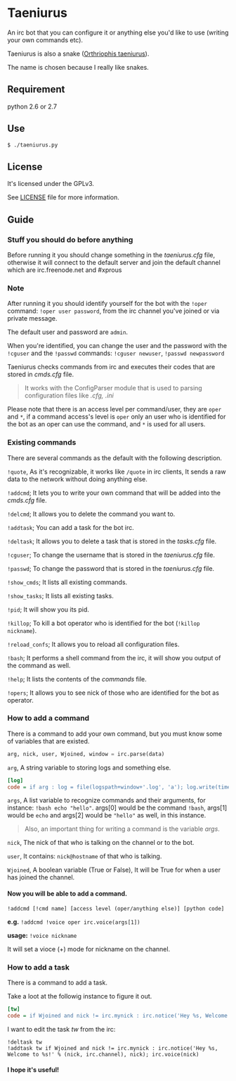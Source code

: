 # Taeniurus

An irc bot that you can configure it or anything else you'd like to use (writing your own commands etc).

Taeniurus is also a snake ([Orthriophis taeniurus](http://en.wikipedia.org/wiki/Orthriophis_taeniurus)).

The name is chosen because I really like snakes.


## Requirement

python 2.6 or 2.7


## Use

```bash
$ ./taeniurus.py
```

## License

It's licensed under the GPLv3.

See [LICENSE](Taeniurus/tree/master/LICENSE) file for more information.


## Guide

### Stuff you should do before anything

Before running it you should change something in the _taeniurus.cfg_ file, otherwise it will connect to the default server and join the default channel which are irc.freenode.net and #xprous


### Note

After running it you should identify yourself for the bot with the `!oper` command: `!oper user password`,
from the irc channel you've joined or via private message.

The default user and password are `admin`.

When you're identified, you can change the user and the password with the `!cguser` and the `!passwd` commands:
`!cguser newuser`, `!passwd newpassword`

Taeniurus checks commands from irc and executes their codes that are stored in _cmds.cfg_ file.

> It works with the ConfigParser module that is used to parsing configuration files like _.cfg, .ini_

Please note that there is an access level per command/user, they are `oper` and `*`, if a command access's level is `oper` only an user who is identified for the bot as an oper can use the command, and `*` is used for all users.



### Existing commands

There are several commands as the default with the following description.

`!quote`, As it's recognizable, it works like `/quote` in irc clients, It sends a raw data to the network without doing anything else.

`!addcmd`; It lets you to write your own command that will be added into the _cmds.cfg_ file.

`!delcmd`; It allows you to delete the command you want to.

`!addtask`; You can add a task for the bot irc.

`!deltask`; It allows you to delete a task that is stored in the _tasks.cfg_ file.

`!cguser`; To change the username that is stored in the _taeniurus.cfg_ file.

`!passwd`; To change the password that is stored in the _taeniurus.cfg_ file.

`!show_cmds`; It lists all existing commands.

`!show_tasks`; It lists all existing tasks.

`!pid`; It will show you its pid.

`!killop`; To kill a bot operator who is identified for the bot (`!killop nickname`).

`!reload_confs`; It allows you to reload all configuration files.

`!bash`; It performs a shell command from the irc, it will show you output of the command as well.

`!help`; It lists the contents of the _commands_ file.

`!opers`; It allows you to see nick of those who are identified for the bot as operator.



### How to add a command

There is a command to add your own command, but you must know some of variables that are existed.

```python
arg, nick, user, Wjoined, window = irc.parse(data)
```

`arg`, A string variable to storing logs and something else.

```ini
[log]
code = if arg : log = file(logspath+window+'.log', 'a'); log.write(time.strftime('%H:%M')+' <'+nick+'> '+arg+'\n'); log.close()
```

`args`, A list variable to recognize commands and their arguments, for instance:
`!bash echo "hello"`. args[0] would be the command `!bash`, args[1] would be `echo` and args[2] would be `"hello"` as well, in this instance.

> Also, an important thing for writing a command is the variable _args_.

`nick`, The nick of that who is talking on the channel or to the bot.

`user`, It contains: `nick@hostname` of that who is talking.

`Wjoined`, A boolean variable (True or False), It will be True for when a user has joined the channel.


#### Now you will be able to add a command.

`!addcmd [!cmd name] [access level (oper/anything else)] [python code]`

**e.g.** `!addcmd !voice oper irc.voice(args[1])`

**usage:** `!voice nickname`

It will set a vioce (+) mode for nickname on the channel.



### How to add a task

There is a command to add a task.

Take a loot at the followig instance to figure it out.

```ini
[tw]
code = if Wjoined and nick != irc.mynick : irc.notice('Hey %s, Welcome to %s!' % (nick, irc.channel), nick)
```

I want to edit the task _tw_ from the irc:

```
!deltask tw
!addtask tw if Wjoined and nick != irc.mynick : irc.notice('Hey %s, Welcome to %s!' % (nick, irc.channel), nick); irc.voice(nick)
```


#### I hope it's useful!
